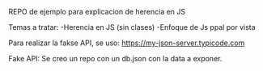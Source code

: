 REPO de ejemplo para explicacion de herencia en JS

Temas a tratar:
-Herencia en JS (sin clases)
-Enfoque de Js ppal por vista

Para realizar la fakse API, se uso:
https://my-json-server.typicode.com

Fake API:
Se creo un repo con un db.json con la data a exponer.